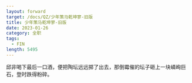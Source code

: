 ```yaml
---
layout: forward
target: /docs/QZ/少年策马乾坤寥-旧版
title: 少年策马乾坤寥-旧版
date: 2023-01-26
category: 全职
tags: 
  - FIN
length: 5495
---
```


邱非喝下最后一口酒，便把陶坛远远掷了出去，那倒霉催的坛子砸上一块嶙峋巨石，登时跌得粉碎。
